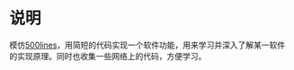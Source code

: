 # 说明

模仿[500lines](https://github.com/aosabook/500lines)，用简短的代码实现一个软件功能，用来学习并深入了解某一软件的实现原理。同时也收集一些网络上的代码，方便学习。
